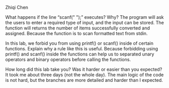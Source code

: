 Zhiqi Chen

What happens if the line “scanf(" ");” executes? Why?
The program will ask the users to enter a required type of input, and the input can be stored. The function will returns the number of items successfully converted and assigned. 
Because the function is to scan formatted text from stdin.

In this lab, we forbid you from using printf() or scanf() inside of certain
functions. Explain why a rule like this is useful.
Because forbidding using printf() and scanf() inside the functions can help us to separated unary operators and binary operators before calling the functions.


How long did this lab take you? Was it harder or easier than you expected?
It took me about three days (not the whole day). The main logic of the code is not hard, but the branches are more detailed and harder than I expected.